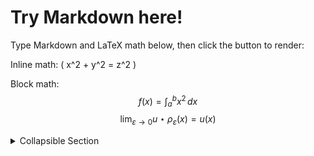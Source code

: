 # Try Markdown here!

Type Markdown and LaTeX math below, then click the button to render:

Inline math: \( x^2 + y^2 = z^2 \)

Block math:
$$
f(x) = \int_{a}^{b} x^2 \, dx 
$$
$$
\lim_{\varepsilon\to 0}u\star\rho_\varepsilon(x) = u(x)
$$

<details>
  <summary>Collapsible Section</summary>
  More math:
  $$
  e^{i\pi} + 1 = 0
  $$
</details>
      